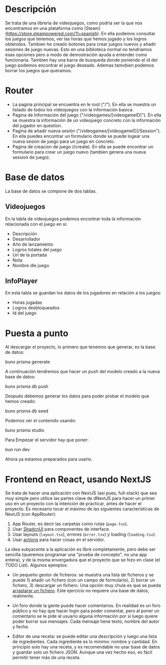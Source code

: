# Descripción

Se trata de una libreria de videojuegos, como podria ser la que nos encontramos en una plataforma como [Steam] (https://store.steampowered.com/?l=spanish). En ella podemos consultar los juegos que tenemos, ver las horas que hemos jugado y los logros obtenidos. Tambien he creado botones para crear juegos nuevos y añadir sesiones de juego nuevas. Esto en una biblioteca normal no tendriamos esas opciones pero a modo de demostración ayuda a entender como funcionaria. Tambien hay una barra de busqueda donde poniendo el id del juego podemos encontrar el juego deseado. Ademas tamvbien podemos borrar los juegos que queramos.

# Router

- La pagina principal se encuentra en le root ("/"). En ella se muestra un listado de todos los videojuegos con la información basica.
- Pagina de Información del juego ("/videogames/[videogameID]"). En ella se muestra la información de un videojuego concreto con la información del jugador en question.
- Pagina de añadir nueva sesión ("/videogames/[videogameID]/Session"). En ella puedes encontrar un formulario donde se puede logear una nueva sesion de juego para un juego en concreto.
- Pagina de creacion de juego (/create). En ella se puede encontrar un formulario para crear un juego nuevo (tambien genera una nueva session de juego).

# Base de datos

La base de datos se compone de dos tablas.

## Videojuegos

En la tabla de videojuegos podemos encontrar toda la información relacionada con el juego en si:
- Descripción
- Desarrollador
- Año de lanzamiento
- Logros totales del juego
- Url de la portada
- Nota
- Nombre dle juego

## InfoPlayer

En esta tabla se guardan los datos de los jugadores en relación a los juegos:
- Horas jugadas
- Logros desbloqueados
- Id del juego

# Puesta a punto

Al descargar el proyecto, lo primero que tenemos que generar, es la base de datos:

bunx prisma generate

A continuación tendremos que hacer un push del modelo creado a la nueva base de datos:

bunx prisma db push

Después debemos generar los datos para poder probar el modelo que hemos creado:

bunx prisma db seed

Podemos ver el contenido usando:

bunx prisma studio

Para Empezar el servidor hay que poner:

bun run dev

Ahora ya estamos preparados para usarlo.


# Frontend en React, usando NextJS

Se trata de hacer una aplicación con NextJS (así pues, full-stack) que sea muy simple pero utilice las partes clave de dNextJS para hacer un primer uso en un proyecto con la intención de practicar, antes de hacer el proyecto. Es necesario tocar el máximo de las siguientes características de NextJS (con AppRouter):

1. App Router, es decir las carpetas como rutas (`page.tsx`).
2. Usar [ShadcnUI](https://ui.shadcn.com) para componentes de interface.
3. Usar layouts (`layout.tsx`), errores (`error.tsx`) y loading (`loading.tsx`).
4. Usar [actions](https://nextjs.org/docs/app/building-your-application/data-fetching/server-actions-and-mutations) para hacer cosas en el servidor.

La idea subyacente a la aplicación es libre completamente, pero debe ser sencilla (queremos programar una "prueba de concepto", no una app entera), y de la misma envergadura que el proyecto que se hizo en clase (el TODO List). Algunos ejemplos:

- Un pequeño gestor de ficheros: se muestra una lista de ficheros y se puede 1) añadir un fichero (con un campo de formulario), 2) borrar un fichero, 3) descargar un fichero. Una opción muy chula es que se pueda [arrastarar un fichero](https://developer.mozilla.org/en-US/docs/Web/API/HTML_Drag_and_Drop_API/File_drag_and_drop). Este ejercicio no requiere una base de datos, realmente.

- Un foro donde la gente puede hacer comentarios. En realidad es un foro público y no hay que hacer login para poder comentar, pero al poner un comentario se le pide al usuario alguna información por si luego quiere poder borrar sus mensajes. Cada mensaje tiene texto, nombre del autor y fecha.

- Editor de una receta: se puede editar una descripción y luego una lista de ingredientes. Cada ingrediente es lo mínimo: nombre y cantidad. En principio solo hay una receta, y es recomendable no usar base de datos y guardar solo un fichero JSON. Aunque una vez hecho eso, es fácil permitir tener más de una receta.
